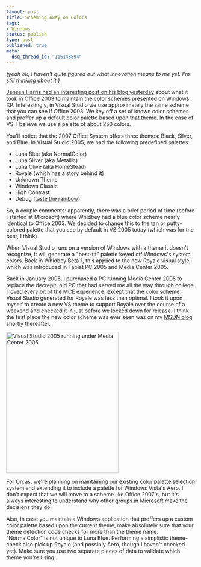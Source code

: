 ```yaml
--- 
layout: post
title: Scheming Away on Colors
tags: 
- Windows
status: publish
type: post
published: true
meta: 
  dsq_thread_id: "116148894"
---
```

<em>(yeah ok, I haven't quite figured out what innovation means to me yet. I'm still thinking about it.)</em>

  <a href="http://blogs.msdn.com/jensenh/archive/2006/08/10/694577.aspx">Jensen Harris had an interesting post on his blog yesterday</a> about what it took in Office 2003 to maintain the color schemes presented on Windows XP. Interestingly, in Visual Studio we use approximately the same scheme that you can see if Office 2003. We key off a set of known color schemes and proffer up a default color palette based upon that theme. In the case of VS, I believe we use a palette of about 250 colors.

  You'll notice that the 2007 Office System offers three themes: Black, Silver, and Blue. In Visual Studio 2005, we had the following predefined palettes:
  <ul>
  <li>Luna Blue (aka NormalColor)</li>
  <li>Luna Silver (aka Metallic)</li>
  <li>Luna Olive (aka HomeStead)</li>
  <li>Royale (which has a story behind it)</li>
  <li>Unknown Theme</li>
  <li>Windows Classic</li>
  <li>High Contrast</li>
  <li>Debug (<a href="http://www.skittles.com">taste the rainbow</a>)</li>
  </ul>

  So, a couple comments: apparently, there was a brief period of time (before I started at Microsoft) where Whidbey had a blue color scheme nearly identical to Office 2003. We decided to change this to the tan or putty-colored palette that you see by default in VS 2005 today (which was for the best, I think).

  When Visual Studio runs on a version of Windows with a theme it doesn't recognize, it will generate a "best-fit" palette keyed off Windows's system colors. Back in Whidbey Beta 1, this applied to the new Royale visual style, which was introduced in Tablet PC 2005 and Media Center 2005.

  Back in January 2005, I purchased a PC running Media Center 2005 to replace the decrepit, old PC that had served me all the way through college. I loved every bit of the MCE experience, except that the color scheme Visual Studio generated for Royale was less than optimal. I took it upon myself to create a new VS theme to support Royale over the course of a weekend and checked it in just before we locked down for release. I think the first place the new color scheme was ever seen was on my <a href="http://blogs.msdn.com/aaronbrethorst">MSDN blog</a> shortly thereafter.

  <a href="http://www.brethorsting.com/msdnblog/newtabs.png"><img src="http://www.brethorsting.com/msdnblog/newtabs.png" height="374" width="298" alt="Visual Studio 2005 running under Media Center 2005" /></a>

  For Orcas, we're planning on maintaining our existing color palette selection system and extending it to include a palette for Windows Vista's Aero. I don't expect that we will move to a scheme like Office 2007's, but it's always interesting to understand why other groups in Microsoft make the decisions they do.

  Also, in case you maintain a Windows application that proffers up a custom color palette based upon the current theme, make absolutely sure that your theme detection code checks for more than the theme name. "NormalColor" is not unique to Luna Blue. Performing a simplistic theme-check also pick up Royale (and possibly Aero, though I haven't checked yet). Make sure you use two separate pieces of data to validate which theme you're using.
